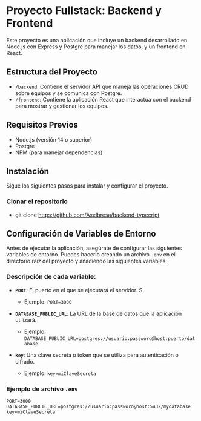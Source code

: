 # Proyecto Fullstack: Backend y Frontend

Este proyecto es una aplicación  que incluye un backend desarrollado en Node.js con Express y Postgre para manejar los datos, y un frontend en React.

## Estructura del Proyecto

- `/backend`: Contiene el servidor API que maneja las operaciones CRUD sobre equipos y se comunica con Postgre.
- `/frontend`: Contiene la aplicación React que interactúa con el backend para mostrar y gestionar los equipos.

## Requisitos Previos

- Node.js (versión 14 o superior)
- Postgre
- NPM (para manejar dependencias)

## Instalación

Sigue los siguientes pasos para instalar y configurar el proyecto.


### Clonar el repositorio

- git clone https://github.com/Axelbresa/backend-typecript

## Configuración de Variables de Entorno

Antes de ejecutar la aplicación, asegúrate de configurar las siguientes variables de entorno. Puedes hacerlo creando un archivo `.env` en el directorio raíz del proyecto y añadiendo las siguientes variables:


### Descripción de cada variable:

- **`PORT`**: El puerto en el que se ejecutará el servidor. S
  - Ejemplo: `PORT=3000`

- **`DATABASE_PUBLIC_URL`**: La URL de la base de datos que la aplicación utilizará. 
  - Ejemplo: `DATABASE_PUBLIC_URL=postgres://usuario:password@host:puerto/database`

- **`key`**: Una clave secreta o token que se utiliza para autenticación o cifrado.
  - Ejemplo: `key=miClaveSecreta`

### Ejemplo de archivo `.env`

```env
PORT=3000
DATABASE_PUBLIC_URL=postgres://usuario:password@host:5432/mydatabase
key=miClaveSecreta


